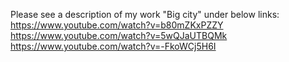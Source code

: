 Please see a description of my work "Big city" under below links:
https://www.youtube.com/watch?v=b80mZKxPZZY
https://www.youtube.com/watch?v=5wQJaUTBQMk
https://www.youtube.com/watch?v=-FkoWCj5H6I


